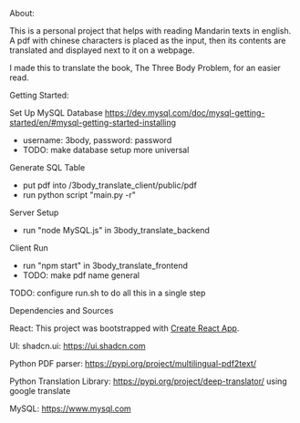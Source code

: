 About:

This is a personal project that helps with reading Mandarin texts in english. A pdf with chinese characters is placed as the input, then its contents are translated and displayed next to it on a webpage.

I made this to translate the book, The Three Body Problem, for an easier read. 



Getting Started:

Set Up MySQL Database
https://dev.mysql.com/doc/mysql-getting-started/en/#mysql-getting-started-installing
- username: 3body, password: password
- TODO: make database setup more universal

Generate SQL Table
- put pdf into /3body_translate_client/public/pdf
- run python script "main.py -r"

Server Setup
- run "node MySQL.js" in 3body_translate_backend

Client Run
- run "npm start" in 3body_translate_frontend
- TODO: make pdf name general

TODO: configure run.sh to do all this in a single step



Dependencies and Sources

React: This project was bootstrapped with [Create React App](https://github.com/facebook/create-react-app).

UI: shadcn.ui: https://ui.shadcn.com

Python PDF parser: https://pypi.org/project/multilingual-pdf2text/

Python Translation Library: https://pypi.org/project/deep-translator/ using google translate

MySQL: https://www.mysql.com
